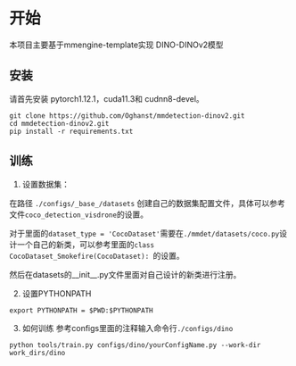 # 开始
本项目主要基于mmengine-template实现 DINO-DINOv2模型

## 安装
请首先安装 pytorch1.12.1，cuda11.3和 cudnn8-devel。
```
git clone https://github.com/Oghanst/mmdetection-dinov2.git
cd mmdetection-dinov2.git
pip install -r requirements.txt
```

## 训练
1. 设置数据集：

在路径 `./configs/_base_/datasets` 创建自己的数据集配置文件，具体可以参考文件`coco_detection_visdrone`的设置。

对于里面的`dataset_type = 'CocoDataset'`需要在`./mmdet/datasets/coco.py`设计一个自己的新类，可以参考里面的`class CocoDataset_Smokefire(CocoDataset): `的设置。

然后在datasets的__init__.py文件里面对自己设计的新类进行注册。

2. 设置PYTHONPATH
```
export PYTHONPATH = $PWD:$PYTHONPATH
```

3. 如何训练
参考configs里面的注释输入命令行`./configs/dino`
```
python tools/train.py configs/dino/yourConfigName.py --work-dir work_dirs/dino 
```



